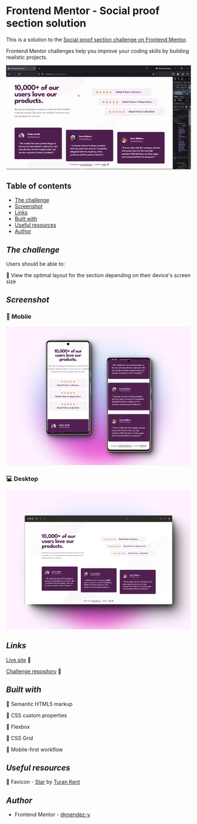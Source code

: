 # Frontend Mentor - Social proof section solution

This is a solution to the [Social proof section challenge on Frontend Mentor](https://www.frontendmentor.io/challenges/social-proof-section-6e0qTv_bA).

Frontend Mentor challenges help you improve your coding skills by building realistic projects.

![Sample](./assets/video/sample.gif)

## Table of contents

- [The challenge](#the-challenge)
- [Screenshot](#screenshot)
- [Links](#links)
- [Built with](#built-with)
- [Useful resources](#useful-resources)
- [Author](#author)

## *The challenge*

Users should be able to:

🎯 View the optimal layout for the section depending on their device's screen size

## *Screenshot*

### 📱 Mobile

![Mobile](./assets/image/mobile-preview.webp)

### 💻 Desktop

![Desktop](./assets/image/desktop-preview.webp)

## *Links*

[Live site](https://mendez-v.github.io/social-proof-section/) 👀

<!-- [Solution in Frontend Mentor](https://your-solution-url.com) 👀 -->

[Challenge repository](https://github.com/mendez-v/frontend-mentor-challenges) 👀


## *Built with*

📌 Semantic HTML5 markup

📌 CSS custom properties

📌 Flexbox

📌 CSS Grid

📌 Mobile-first workflow

## *Useful resources*

🌈 Favicon - <a href="https://iconscout.com/icons/star" class="text-underline font-size-sm" target="_blank">Star</a> by <a href="https://iconscout.com/contributors/turan-kent" class="text-underline font-size-sm" target="_blank">Turan Kent</a>

## *Author*

- Frontend Mentor - [@mendez-v](https://www.frontendmentor.io/profile/mendez-v)

